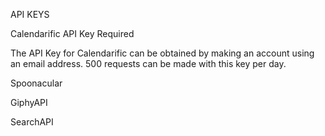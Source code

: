 API KEYS

Calendarific
API Key Required

The API Key for Calendarific can be obtained by making an account using an email address. 500 requests can be made with this key per day.

Spoonacular


GiphyAPI

SearchAPI
